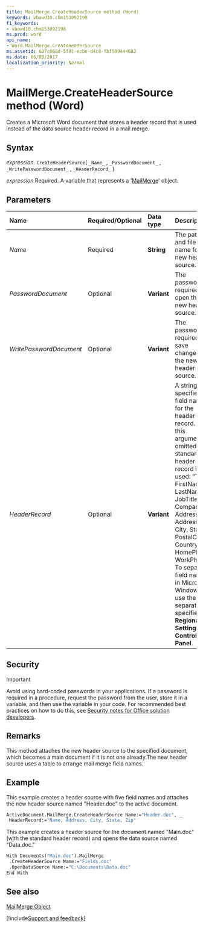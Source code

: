 ```yaml
---
title: MailMerge.CreateHeaderSource method (Word)
keywords: vbawd10.chm153092198
f1_keywords:
- vbawd10.chm153092198
ms.prod: word
api_name:
- Word.MailMerge.CreateHeaderSource
ms.assetid: 607c668d-5f81-ecbe-d4c8-fbf509444683
ms.date: 06/08/2017
localization_priority: Normal
---
```



# MailMerge.CreateHeaderSource method (Word)

Creates a Microsoft Word document that stores a header record that is used instead of the data source header record in a mail merge.


## Syntax

_expression_. `CreateHeaderSource`( `_Name_` , `_PasswordDocument_` , `_WritePasswordDocument_` , `_HeaderRecord_` )

_expression_ Required. A variable that represents a '[MailMerge](Word.MailMerge.md)' object.


## Parameters



|Name|Required/Optional|Data type|Description|
|:-----|:-----|:-----|:-----|
| _Name_|Required| **String**|The path and file name for the new header source.|
| _PasswordDocument_|Optional| **Variant**|The password required to open the new header source.|
| _WritePasswordDocument_|Optional| **Variant**|The password required to save changes to the new header source.|
| _HeaderRecord_|Optional| **Variant**|A string that specifies the field names for the header record. If this argument is omitted, the standard header record is used: "Title, FirstName, LastName, JobTitle, Company, Address1, Address2, City, State, PostalCode, Country, HomePhone, WorkPhone." To separate field names in Microsoft Windows, use the list separator specified in  **Regional Settings** in **Control Panel**.|

## Security

> [!IMPORTANT] 
> Avoid using hard-coded passwords in your applications. If a password is required in a procedure, request the password from the user, store it in a variable, and then use the variable in your code. For recommended best practices on how to do this, see [Security notes for Office solution developers](../Library-Reference/Concepts/security-notes-for-microsoft-office-solution-developers.md). 


## Remarks

This method attaches the new header source to the specified document, which becomes a main document if it is not one already.The new header source uses a table to arrange mail merge field names. 


## Example

This example creates a header source with five field names and attaches the new header source named "Header.doc" to the active document.


```vb
ActiveDocument.MailMerge.CreateHeaderSource Name:="Header.doc", _ 
 HeaderRecord:="Name, Address, City, State, Zip"
```

This example creates a header source for the document named "Main.doc" (with the standard header record) and opens the data source named "Data.doc."




```vb
With Documents("Main.doc").MailMerge 
 .CreateHeaderSource Name:="Fields.doc" 
 .OpenDataSource Name:="C:\Documents\Data.doc" 
End With
```


## See also


[MailMerge Object](Word.MailMerge.md)

[!include[Support and feedback](~/includes/feedback-boilerplate.md)]